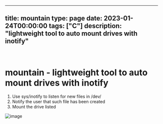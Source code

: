 
---
title: mountain
type: page
date: 2023-01-24T00:00:00
tags: ["C"]
description: "lightweight tool to auto mount drives with inotify"
---


<br>

# mountain - lightweight tool to auto mount drives with inotify
1. Use sys/inotify to listen for new files in /dev/
2. Notify the user that such file has been created
3. Mount the drive listed

![image](https://user-images.githubusercontent.com/35516367/214254116-7be2d653-e1ae-4233-ae83-6a0615bc1a3f.png)
